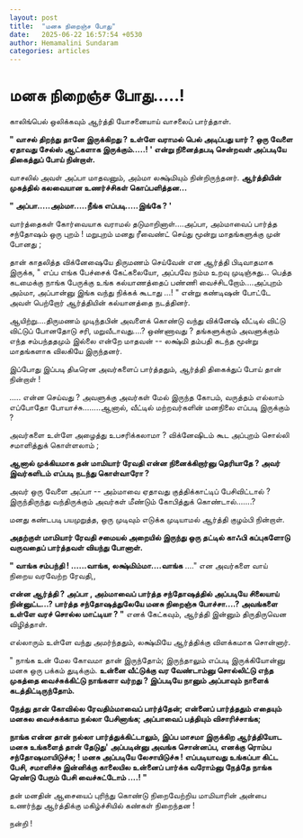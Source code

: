 ```yaml
---
layout: post
title:  "மனசு நிறைஞ்ச போது"
date:   2025-06-22 16:57:54 +0530
author: Hemamalini Sundaram
categories: articles
---
```


#  மனசு நிறைஞ்ச போது\.....! 

காலிங்பெல் ஒலிக்கவும் ஆர்த்தி யோசனையாய் வாசலைப் பார்த்தாள்.

**" வாசல் திறந்து தானே இருக்கிறது ? உள்ளே வராமல் பெல் அடிப்பது யார் ? ஒரு வேளை
ஏதாவது சேல்ஸ் ஆட்களாக இருக்கும்.....! ' என்று நினைத்தபடி சென்றவள் அப்படியே
திகைத்துப் போய் நின்றாள்.**

வாசலில் அவள் அப்பா மாதவனும், அம்மா லக்ஷ்மியும் நின்றிருந்தனர். **ஆர்த்தியின் முகத்தில்
கலவையான உணர்ச்சிகள் கொப்பளித்தன...**

**" அப்பா.....அம்மா.....நீங்க எப்படி.....இங்கே ? '**

வார்த்தைகள் கோர்வையாக வராமல் தடுமாறினாள்....அப்பா, அம்மாவைப் பார்த்த சந்தோஷம் ஒரு
புறம் ! மறுபுறம் மனது ரீவைண்ட் செய்து மூன்று மாதங்களுக்கு முன் போனது ;

தான் காதலித்த விக்னேஷையே திருமணம் செய்வேன் என ஆர்த்தி பிடிவாதமாக இருக்க, " எப்ப
எங்க பேச்சைக் கேட்கலையோ, அப்பவே நம்ம உறவு முடிஞ்சுது... பெத்த கடமைக்கு நாங்க
பேருக்கு உங்க கல்யாணத்தைப் பண்ணி வைச்சிடறோம்....அப்புறம் அம்மா, அப்பான்னு இங்க வந்து
நிக்கக் கூடாது ...! " என்று கண்டிஷன் போட்டே அவள் பெற்றோர் ஆர்த்தியின் கல்யானத்தை
நடத்தினர்.

ஆயிற்று....திருமணம் முடிந்தபின் அவளைக் கொண்டு வந்து விக்னேஷ் வீட்டில் விட்டு விட்டுப்
போனதோடு சரி, மறுவீடாவது....? ஒண்ணாவது ? தங்களுக்கும் அவளுக்கும் எந்த சம்பந்ததமும்
இல்லை என்றே மாதவன் -- லக்ஷ்மி தம்பதி கடந்த மூன்று மாதங்களாக விலகியே இருந்தனர்.

இப்போது இப்படி திடீரென அவர்களைப் பார்த்ததும், ஆர்த்தி திகைக்துப் போய் தான் நின்றாள் !

..... என்ன செய்வது ? அவளுக்கு அவர்கள் மேல் இருந்த கோபம், வருத்தம் எல்லாம் எப்போதோ
போயாச்சு........ஆனால், வீட்டில் மற்றவர்களின் மனநிலை எப்படி இருக்கும் ?

அவர்களை உள்ளே அழைத்து உபசரிக்கலாமா ? விக்னேஷிடம் கூட அப்புறம் சொல்லி சமாளித்துக்
கொள்ளலாம் ;

**ஆனால் முக்கியமாக தன் மாமியார் ரேவதி என்ன நினைக்கிறார்னு தெரியாதே ? அவர்
இவர்களிடம் எப்படி நடந்து கொள்வாரோ ?**

அவர் ஒரு வேளை அப்பா -- அம்மாவை ஏதாவது குத்திக்காட்டிப் பேசிவிட்டால் ? இருந்திருந்து
வந்திருக்கும் அவர்கள் மீண்டும் கோபித்துக் கொண்டால்.......?

மனது கண்டபடி பயமுறுத்த, ஒரு முடிவும் எடுக்க முடியாமல் ஆர்த்தி குழம்பி நின்றாள்.

**அதற்குள் மாமியார் ரேவதி சமையல் அறையில் இருந்து ஒரு தட்டில் காஃபி கப்புகளோடு
வருவதைப் பார்த்தவள் வியந்து போனாள்.**

**" வாங்க சம்பந்தி ! ......வாங்க, லக்ஷ்மிம்மா....வாங்க** ...." என அவர்களை வாய்
நிறைய வரவேற்ற ரேவதி,,

**என்ன ஆர்த்தி ? அப்பா , அம்மாவைப் பார்த்த சந்தோஷத்தில் அப்படியே சிலையாய் நின்னுட்ட...?
பார்த்த சந்தோஷத்துலேயே மனசு நிறைஞ்சு போச்சா\....? அவங்களை உள்ளே வரச் சொல்ல மாட்டியா
? "** எனக் கேட்கவும், ஆர்த்தி இன்னும் திருதிருவென விழித்தாள்.

எல்லாரும் உள்ளே வந்து அமர்ந்ததும், லக்ஷ்மியே ஆர்த்திக்கு விளக்கமாக சொன்னார்.

" நாங்க உன் மேல கோவமா தான் இருந்தோம்; இருந்தாலும் எப்படி இருக்கியோன்னு மனசு ஒரு
பக்கம் துடிக்கும். **உன்னை வீட்டுக்கு வர வேண்டாம்னு சொல்லிட்டு எந்த முகத்தை
வைச்சுக்கிட்டு நாங்களா வர்றது ? இப்படியே நானும் அப்பாவும் நாளைக் கடத்திட்டிருந்தோம்.**

**நேத்து தான் கோவில்ல ரேவதிம்மாவைப் பார்த்தேன்; என்னைப் பார்த்ததும் எதையும் மனசுல
வைச்சுக்காம நல்லா பேசினாங்க; அப்பாவைப் பத்தியும் விசாரிச்சாங்க;**

**நாங்க என்ன தான் நல்லா பார்த்துக்கிட்டாலும், இப்ப மாசமா இருக்கிற ஆர்த்தியோட மனசு
உங்களைத் தான் தேடுது' அப்படின்னு அவங்க சொன்னப்ப, எனக்கு ரொம்ப சந்தோஷமாயிடுச்சு; !
மனசு அப்படியே லேசாயிடுச்சு ! எப்படியாவது உங்கப்பா கிட்ட பேசி, சமாளிச்சு இன்னிக்கு
காலையில உன்னைப் பார்க்க வரோம்னு நேத்தே நாங்க ரெண்டு பேரும் பேசி வைச்சுட்டோம் ....!
"**

தன் மனதின் ஆசையைப் புரிந்து கொண்டு நிறைவேற்றிய மாமியாரின் அன்பை உணர்ந்து ஆர்த்திக்கு
மகிழ்ச்சியில் கண்கள் நிறைந்தன !

நன்றி !
